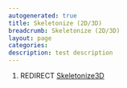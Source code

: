 ```yaml
---
autogenerated: true
title: Skeletonize (2D/3D)
breadcrumb: Skeletonize (2D/3D)
layout: page
categories: 
description: test description
---
```


1.  REDIRECT [Skeletonize3D](Skeletonize3D)
